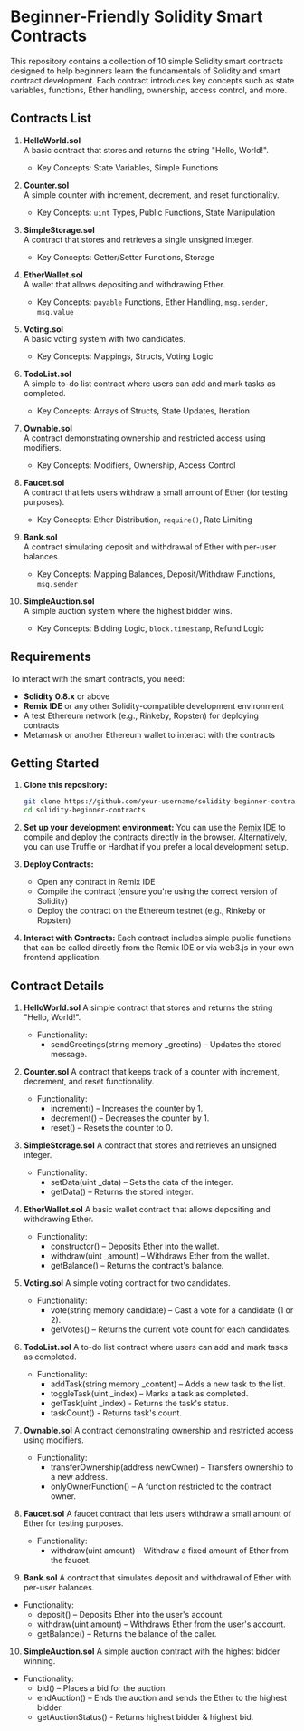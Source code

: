 # Beginner-Friendly Solidity Smart Contracts

This repository contains a collection of 10 simple Solidity smart contracts designed to help beginners learn the fundamentals of Solidity and smart contract development. Each contract introduces key concepts such as state variables, functions, Ether handling, ownership, access control, and more.

## Contracts List

1. **HelloWorld.sol**  
   A basic contract that stores and returns the string "Hello, World!".
   - Key Concepts: State Variables, Simple Functions

2. **Counter.sol**  
   A simple counter with increment, decrement, and reset functionality.
   - Key Concepts: `uint` Types, Public Functions, State Manipulation

3. **SimpleStorage.sol**  
   A contract that stores and retrieves a single unsigned integer.
   - Key Concepts: Getter/Setter Functions, Storage

4. **EtherWallet.sol**  
   A wallet that allows depositing and withdrawing Ether.
   - Key Concepts: `payable` Functions, Ether Handling, `msg.sender`, `msg.value`

5. **Voting.sol**  
   A basic voting system with two candidates.
   - Key Concepts: Mappings, Structs, Voting Logic

6. **TodoList.sol**  
   A simple to-do list contract where users can add and mark tasks as completed.
   - Key Concepts: Arrays of Structs, State Updates, Iteration

7. **Ownable.sol**  
   A contract demonstrating ownership and restricted access using modifiers.
   - Key Concepts: Modifiers, Ownership, Access Control

8. **Faucet.sol**  
   A contract that lets users withdraw a small amount of Ether (for testing purposes).
   - Key Concepts: Ether Distribution, `require()`, Rate Limiting

9. **Bank.sol**  
   A contract simulating deposit and withdrawal of Ether with per-user balances.
   - Key Concepts: Mapping Balances, Deposit/Withdraw Functions, `msg.sender`

10. **SimpleAuction.sol**  
    A simple auction system where the highest bidder wins.
    - Key Concepts: Bidding Logic, `block.timestamp`, Refund Logic

## Requirements

To interact with the smart contracts, you need:

- **Solidity 0.8.x** or above
- **Remix IDE** or any other Solidity-compatible development environment
- A test Ethereum network (e.g., Rinkeby, Ropsten) for deploying contracts
- Metamask or another Ethereum wallet to interact with the contracts

## Getting Started

1. **Clone this repository:**
   ```bash
   git clone https://github.com/your-username/solidity-beginner-contracts.git
   cd solidity-beginner-contracts
   ```
   
2. **Set up your development environment:**
    You can use the [Remix IDE](https://remix.ethereum.org/) to compile and deploy
    the contracts directly in the browser. Alternatively, you can use Truffle
    or Hardhat if you prefer a local development setup.
   
3. **Deploy Contracts:**
    - Open any contract in Remix IDE
    - Compile the contract (ensure you're using the correct version of Solidity)
    - Deploy the contract on the Ethereum testnet (e.g., Rinkeby or Ropsten)

4. **Interact with Contracts:**
    Each contract includes simple public functions that can be called directly
    from the Remix IDE or via web3.js in your own frontend application.

## Contract Details

1. **HelloWorld.sol**
   A simple contract that stores and returns the string "Hello, World!".
   - Functionality:
      - sendGreetings(string memory _greetins) – Updates the stored message.

2. **Counter.sol**
   A contract that keeps track of a counter with increment, decrement, and
   reset functionality.
   - Functionality:
      - increment() – Increases the counter by 1.
      - decrement() – Decreases the counter by 1.
      - reset() – Resets the counter to 0.

3. **SimpleStorage.sol**
   A contract that stores and retrieves an unsigned integer.
   - Functionality:
      - setData(uint _data) – Sets the data of the integer.
      - getData() – Returns the stored integer.

4. **EtherWallet.sol**
   A basic wallet contract that allows depositing and withdrawing Ether.
   - Functionality:
      - constructor() – Deposits Ether into the wallet.
      - withdraw(uint _amount) – Withdraws Ether from the wallet.
      - getBalance() – Returns the contract's balance.

5. **Voting.sol**
   A simple voting contract for two candidates.
   - Functionality:
      - vote(string memory candidate) – Cast a vote for a candidate (1 or 2).
      - getVotes() – Returns the current vote count for each candidates.

6. **TodoList.sol**
   A to-do list contract where users can add and mark tasks as completed.
   - Functionality:
      - addTask(string memory _content) – Adds a new task to the list.
      - toggleTask(uint _index) – Marks a task as completed.
      - getTask(uint _index) - Returns the task's status.
      - taskCount() - Returns task's count.

7. **Ownable.sol**
   A contract demonstrating ownership and restricted access using modifiers.
   - Functionality:
      - transferOwnership(address newOwner) – Transfers ownership to a new address.
      - onlyOwnerFunction() – A function restricted to the contract owner.
    
8. **Faucet.sol**
   A faucet contract that lets users withdraw a small amount of Ether for testing purposes.
   - Functionality:
      - withdraw(uint amount) – Withdraw a fixed amount of Ether from the faucet.

9. **Bank.sol**
A contract that simulates deposit and withdrawal of Ether with per-user balances.
- Functionality:
   - deposit() – Deposits Ether into the user's account.
   - withdraw(uint amount) – Withdraws Ether from the user's account.
   - getBalance() – Returns the balance of the caller.

10. **SimpleAuction.sol**
A simple auction contract with the highest bidder winning.
- Functionality:
   - bid() – Places a bid for the auction.
   - endAuction() – Ends the auction and sends the Ether to the highest bidder.
   - getAuctionStatus() - Returns highest bidder & highest bid.
